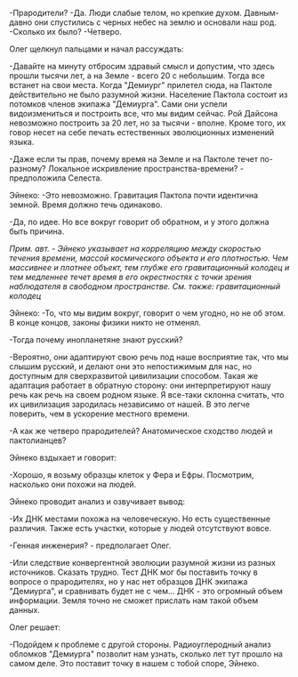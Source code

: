 
-Прародители? 
-Да. Люди слабые телом, но крепкие духом. Давным-давно они спустились с черных небес на землю и основали наш род.
-Сколько их было?
-Четверо. 

Олег щелкнул пальцами и начал рассуждать:

-Давайте на минуту отбросим здравый смысл и допустим, что здесь прошли тысячи лет, а на Земле - всего 20 с небольшим. Тогда все встанет на свои места. Когда "Демиург" прилетел сюда, на Пактоле действительно не было разумной жизни. Население Пактола состоит из потомков членов экипажа "Демиурга". Сами они успели видоизмениться и построить все, что мы видим сейчас. Рой Дайсона невозможно построить за 20 лет, но за тысячи - вполне. Кроме того, их говор несет на себе печать естественных эволюционных изменений языка. 

-Даже если ты прав, почему время на Земле и на Пактоле течет по-разному? Локальное искривление пространства-времени? - предположила Селеста.

Эйнеко:
-Это невозможно. Гравитация Пактола почти идентична земной. Время должно течь одинаково.

-Да, по идее. Но все вокруг говорит об обратном, и у этого должна быть причина.

*Прим. авт. - Эйнеко указывает на корреляцию между скоростью течения времени, массой космического объекта и его плотностью. Чем массивнее и плотнее объект, тем глубже его гравитационный колодец и тем медленнее течет время в его окрестностях с точки зрения наблюдателя в свободном пространстве. См. также: гравитационный колодец*

Эйнеко:
-То, что мы видим вокруг, говорит о чем угодно, но не об этом. В конце концов, законы физики никто не отменял.

-Тогда почему инопланетяне знают русский?

-Вероятно, они адаптируют свою речь под наше восприятие так, что мы слышим русский, и делают они это непостижимым для нас, но доступным для сверхразвитой цивилизации способом. Такая же адаптация работает в обратную сторону: они интерпретируют нашу речь как речь на своем родном языке. Я все-таки склонна считать, что их цивилизация зародилась независимо от нашей. В это легче поверить, чем в ускорение местного времени.

-А как же четверо прародителей? Анатомическое сходство людей и пактолианцев?

Эйнеко вздыхает и говорит:

-Хорошо, я возьму образцы клеток у Фера и Ефры. Посмотрим, насколько они похожи на людей.

Эйнеко проводит анализ и озвучивает вывод:

-Их ДНК местами похожа на человеческую. Но есть существенные различия. Также есть участки, которые у людей отсутствуют вовсе.

-Генная инженерия? - предполагает Олег.

-Или следствие конвергентной эволюции разумной жизни из разных источников. Сказать трудно. Тест ДНК мог бы поставить точку в вопросе о прародителях, но у нас нет образцов ДНК экипажа "Демиурга", и сравнивать будет не с чем... ДНК - это огромный объем информации. Земля точно не сможет прислать нам такой объем данных.

Олег решает:

-Подойдем к проблеме с другой стороны. Радиоуглеродный анализ обломков "Демиурга" позволит нам узнать, сколько лет тут прошло на самом деле. Это поставит точку в нашем с тобой споре, Эйнеко.